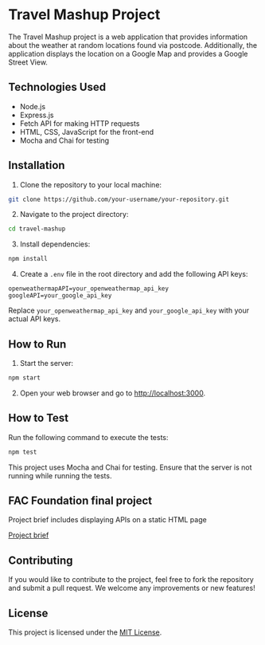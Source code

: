 # Travel Mashup Project

The Travel Mashup project is a web application that provides information about the weather at random locations found via postcode. Additionally, the application displays the location on a Google Map and provides a Google Street View.

## Technologies Used

- Node.js
- Express.js
- Fetch API for making HTTP requests
- HTML, CSS, JavaScript for the front-end
- Mocha and Chai for testing

## Installation

1. Clone the repository to your local machine:

```bash
git clone https://github.com/your-username/your-repository.git
```

2. Navigate to the project directory:

```bash
cd travel-mashup
```

3. Install dependencies:

```bash
npm install
```

4. Create a `.env` file in the root directory and add the following API keys:

```env
openweathermapAPI=your_openweathermap_api_key
googleAPI=your_google_api_key
```

Replace `your_openweathermap_api_key` and `your_google_api_key` with your actual API keys.

## How to Run

1. Start the server:

```bash
npm start
```

2. Open your web browser and go to [http://localhost:3000](http://localhost:3000).

## How to Test

Run the following command to execute the tests:

```bash
npm test
```

This project uses Mocha and Chai for testing. Ensure that the server is not running while running the tests.

## FAC Foundation final project

Project brief includes displaying APIs on a static HTML page

[Project brief](https://foundersandcoders.notion.site/FAC29B-Server-Side-Dynamic-Web-Application-Project-ef144d4b5886459ab394b163f41f88aa)

## Contributing

If you would like to contribute to the project, feel free to fork the repository and submit a pull request. We welcome any improvements or new features!

## License

This project is licensed under the [MIT License](LICENSE).